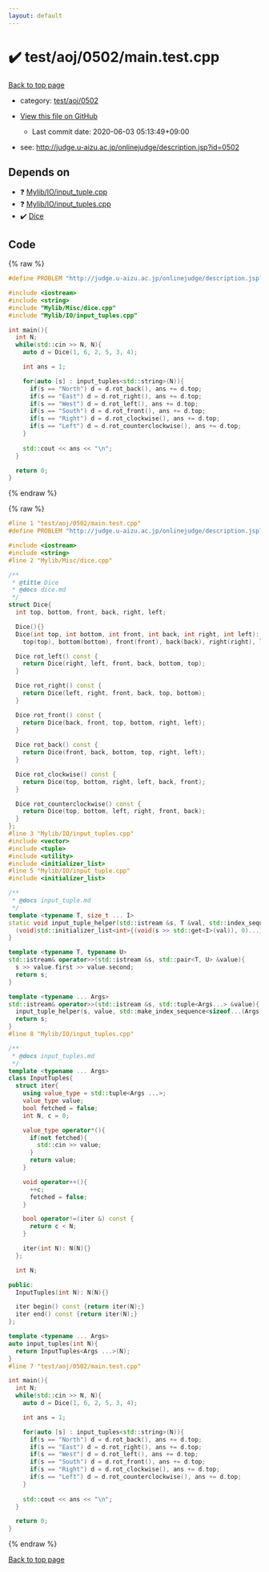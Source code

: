 ```yaml
---
layout: default
---
```


<!-- mathjax config similar to math.stackexchange -->
<script type="text/javascript" async
  src="https://cdnjs.cloudflare.com/ajax/libs/mathjax/2.7.5/MathJax.js?config=TeX-MML-AM_CHTML">
</script>
<script type="text/x-mathjax-config">
  MathJax.Hub.Config({
    TeX: { equationNumbers: { autoNumber: "AMS" }},
    tex2jax: {
      inlineMath: [ ['$','$'] ],
      processEscapes: true
    },
    "HTML-CSS": { matchFontHeight: false },
    displayAlign: "left",
    displayIndent: "2em"
  });
</script>

<script type="text/javascript" src="https://cdnjs.cloudflare.com/ajax/libs/jquery/3.4.1/jquery.min.js"></script>
<script src="https://cdn.jsdelivr.net/npm/jquery-balloon-js@1.1.2/jquery.balloon.min.js" integrity="sha256-ZEYs9VrgAeNuPvs15E39OsyOJaIkXEEt10fzxJ20+2I=" crossorigin="anonymous"></script>
<script type="text/javascript" src="../../../../assets/js/copy-button.js"></script>
<link rel="stylesheet" href="../../../../assets/css/copy-button.css" />


# :heavy_check_mark: test/aoj/0502/main.test.cpp

<a href="../../../../index.html">Back to top page</a>

* category: <a href="../../../../index.html#f070aafcfc9617f5a2bf249d6bfa024f">test/aoj/0502</a>
* <a href="{{ site.github.repository_url }}/blob/master/test/aoj/0502/main.test.cpp">View this file on GitHub</a>
    - Last commit date: 2020-06-03 05:13:49+09:00


* see: <a href="http://judge.u-aizu.ac.jp/onlinejudge/description.jsp?id=0502">http://judge.u-aizu.ac.jp/onlinejudge/description.jsp?id=0502</a>


## Depends on

* :question: <a href="../../../../library/Mylib/IO/input_tuple.cpp.html">Mylib/IO/input_tuple.cpp</a>
* :question: <a href="../../../../library/Mylib/IO/input_tuples.cpp.html">Mylib/IO/input_tuples.cpp</a>
* :heavy_check_mark: <a href="../../../../library/Mylib/Misc/dice.cpp.html">Dice</a>


## Code

<a id="unbundled"></a>
{% raw %}
```cpp
#define PROBLEM "http://judge.u-aizu.ac.jp/onlinejudge/description.jsp?id=0502"

#include <iostream>
#include <string>
#include "Mylib/Misc/dice.cpp"
#include "Mylib/IO/input_tuples.cpp"

int main(){
  int N;
  while(std::cin >> N, N){
    auto d = Dice(1, 6, 2, 5, 3, 4);

    int ans = 1;

    for(auto [s] : input_tuples<std::string>(N)){
      if(s == "North") d = d.rot_back(), ans += d.top;
      if(s == "East") d = d.rot_right(), ans += d.top;
      if(s == "West") d = d.rot_left(), ans += d.top;
      if(s == "South") d = d.rot_front(), ans += d.top;
      if(s == "Right") d = d.rot_clockwise(), ans += d.top;
      if(s == "Left") d = d.rot_counterclockwise(), ans += d.top;
    }
    
    std::cout << ans << "\n";
  }

  return 0;
}

```
{% endraw %}

<a id="bundled"></a>
{% raw %}
```cpp
#line 1 "test/aoj/0502/main.test.cpp"
#define PROBLEM "http://judge.u-aizu.ac.jp/onlinejudge/description.jsp?id=0502"

#include <iostream>
#include <string>
#line 2 "Mylib/Misc/dice.cpp"

/**
 * @title Dice
 * @docs dice.md
 */
struct Dice{
  int top, bottom, front, back, right, left;

  Dice(){}
  Dice(int top, int bottom, int front, int back, int right, int left):
    top(top), bottom(bottom), front(front), back(back), right(right), left(left){}

  Dice rot_left() const {
    return Dice(right, left, front, back, bottom, top);
  }

  Dice rot_right() const {
    return Dice(left, right, front, back, top, bottom);
  }

  Dice rot_front() const {
    return Dice(back, front, top, bottom, right, left);
  }
  
  Dice rot_back() const {
    return Dice(front, back, bottom, top, right, left);
  }

  Dice rot_clockwise() const {
    return Dice(top, bottom, right, left, back, front);
  }

  Dice rot_counterclockwise() const {
    return Dice(top, bottom, left, right, front, back);
  }
};
#line 3 "Mylib/IO/input_tuples.cpp"
#include <vector>
#include <tuple>
#include <utility>
#include <initializer_list>
#line 5 "Mylib/IO/input_tuple.cpp"
#include <initializer_list>

/**
 * @docs input_tuple.md
 */
template <typename T, size_t ... I>
static void input_tuple_helper(std::istream &s, T &val, std::index_sequence<I...>){
  (void)std::initializer_list<int>{(void(s >> std::get<I>(val)), 0)...};
}

template <typename T, typename U>
std::istream& operator>>(std::istream &s, std::pair<T, U> &value){
  s >> value.first >> value.second;
  return s;
}

template <typename ... Args>
std::istream& operator>>(std::istream &s, std::tuple<Args...> &value){
  input_tuple_helper(s, value, std::make_index_sequence<sizeof...(Args)>());
  return s;
}
#line 8 "Mylib/IO/input_tuples.cpp"

/**
 * @docs input_tuples.md
 */
template <typename ... Args>
class InputTuples{
  struct iter{
    using value_type = std::tuple<Args ...>;
    value_type value;
    bool fetched = false;
    int N, c = 0;

    value_type operator*(){
      if(not fetched){
        std::cin >> value;
      }
      return value;
    }

    void operator++(){
      ++c;
      fetched = false;
    }

    bool operator!=(iter &) const {
      return c < N;
    }

    iter(int N): N(N){}
  };

  int N;

public:
  InputTuples(int N): N(N){}

  iter begin() const {return iter(N);}
  iter end() const {return iter(N);}
};

template <typename ... Args>
auto input_tuples(int N){
  return InputTuples<Args ...>(N);
}
#line 7 "test/aoj/0502/main.test.cpp"

int main(){
  int N;
  while(std::cin >> N, N){
    auto d = Dice(1, 6, 2, 5, 3, 4);

    int ans = 1;

    for(auto [s] : input_tuples<std::string>(N)){
      if(s == "North") d = d.rot_back(), ans += d.top;
      if(s == "East") d = d.rot_right(), ans += d.top;
      if(s == "West") d = d.rot_left(), ans += d.top;
      if(s == "South") d = d.rot_front(), ans += d.top;
      if(s == "Right") d = d.rot_clockwise(), ans += d.top;
      if(s == "Left") d = d.rot_counterclockwise(), ans += d.top;
    }
    
    std::cout << ans << "\n";
  }

  return 0;
}

```
{% endraw %}

<a href="../../../../index.html">Back to top page</a>

